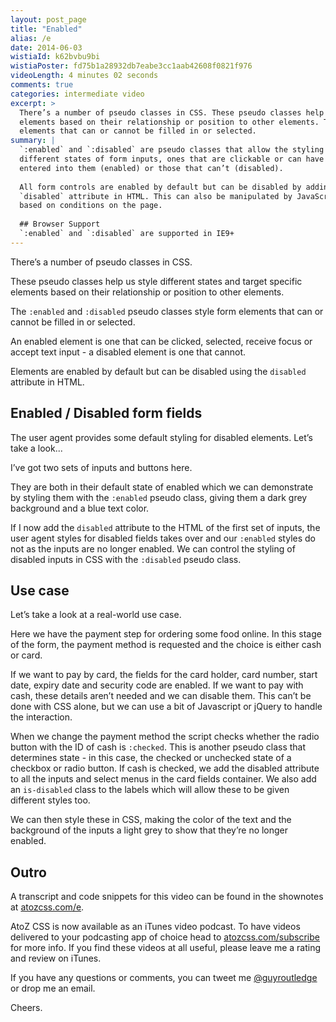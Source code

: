 ```yaml
---
layout: post_page
title: "Enabled"
alias: /e
date: 2014-06-03
wistiaId: k62bvbu9bi
wistiaPoster: fd75b1a28932db7eabe3cc1aab42608f0821f976
videoLength: 4 minutes 02 seconds
comments: true
categories: intermediate video
excerpt: >
  There’s a number of pseudo classes in CSS. These pseudo classes help us style different states and target specific
  elements based on their relationship or position to other elements. The :enabled and :disabled pseudo classes style form
  elements that can or cannot be filled in or selected.
summary: |
  `:enabled` and `:disabled` are pseudo classes that allow the styling of 
  different states of form inputs, ones that are clickable or can have text
  entered into them (enabled) or those that can’t (disabled).
  
  All form controls are enabled by default but can be disabled by adding the
  `disabled` attribute in HTML. This can also be manipulated by JavaScript
  based on conditions on the page.
  
  ## Browser Support
  `:enabled` and `:disabled` are supported in IE9+
---
```


There’s a number of pseudo classes in CSS.

These pseudo classes help us style different states and target specific
elements based on their relationship or position to other elements.

The `:enabled` and `:disabled` pseudo classes style form
elements that can or cannot be filled in or selected.

An enabled element is one that can be clicked, selected, receive focus
or accept text input - a disabled element is one that cannot.

Elements are enabled by default but can be disabled using the `disabled`
attribute in HTML.

## Enabled / Disabled form fields

The user agent provides some default styling for disabled elements.
Let’s take a look...

I’ve got two sets of inputs and buttons here.

They are both in their default state of enabled which we can demonstrate
by styling them with the `:enabled` pseudo class, giving them a dark
grey background and a blue text color.

If I now add the `disabled` attribute to the HTML of the first set of
inputs, the user agent styles for disabled fields takes over and our
`:enabled` styles do not as the inputs are no longer enabled.  We can
control the styling of disabled inputs in CSS with the `:disabled`
pseudo class.

## Use case

Let’s take a look at a real-world use case.

Here we have the payment step for ordering some food online. In this
stage of the form, the payment method is requested and the choice is
either cash or card.

If we want to pay by card, the fields for the card holder, card number,
start date, expiry date and security code are enabled. If we want to pay
with cash, these details aren’t needed and we can disable them. This
can’t be done with CSS alone, but we can use a bit of Javascript or
jQuery to handle the interaction.

When we change the payment method the script checks whether the radio
button with the ID of cash is `:checked`. This is another pseudo class
that determines state - in this case, the checked or unchecked state of
a checkbox or radio button. If cash is checked, we add the disabled
attribute to all the inputs and select menus in the card fields
container. We also add an `is-disabled` class to the labels which will
allow these to be given different styles too.

We can then style these in CSS, making the color of the text and the
background of the inputs a light grey to show that they’re no longer
enabled.

## Outro

A transcript and code snippets for this video can be found in the
shownotes at [atozcss.com/e](http://www.atozcss.com/e).

AtoZ CSS is now available as an iTunes video podcast. To have videos
delivered to your podcasting app of choice head to 
[atozcss.com/subscribe](http://www.atozcss.com/subscribe) for more info.
If you find these videos at all useful, please leave me a rating and
review on iTunes.

If you have any questions or comments, you can tweet me
[@guyroutledge](http://www.twitter.com/guyroutledge) or
drop me an email.

Cheers.


